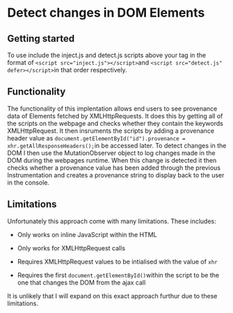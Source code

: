# Detect changes in DOM Elements

## Getting started

To use include the inject.js and detect.js scripts above your </html> tag in the format of `<script src="inject.js"></script>`and `<script src="detect.js" defer></script>`in that order respectively.

## Functionality

The functionality of this implentation allows end users to see provenance data of Elements fetched by XMLHttpRequests. It does this by getting all of the scripts on the webpage and checks whether they contain the keywords XMLHttpRequest. It then insruments the scripts by adding a provenance header value as `document.getElementById("id").provenance = xhr.getAllResponseHeaders();`in be accessed later. To detect changes in the DOM I then use the MutationObserver object to log changes made in the DOM during the webpages runtime. When this change is detected it then checks whether a provenance value has been added through the previous Instrumentation and creates a provenance string to display back to the user in the console.

## Limitations

Unfortunately this approach come with many limitations. These includes:

- Only works on inline JavaScript within the HTML

- Only works for XMLHttpRequest calls

- Requires XMLHttpRequest values to be intialised with the value of `xhr`

- Requires the first `document.getElementById()`within the script to be the one that changes the DOM from the ajax call



It is unlikely that I will expand on this exact approach furthur due to these limitations.
